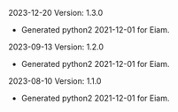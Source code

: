2023-12-20 Version: 1.3.0
- Generated python2 2021-12-01 for Eiam.

2023-09-13 Version: 1.2.0
- Generated python2 2021-12-01 for Eiam.

2023-08-10 Version: 1.1.0
- Generated python2 2021-12-01 for Eiam.

